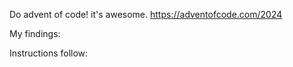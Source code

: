 Do advent of code! it's awesome.
https://adventofcode.com/2024

My findings:



Instructions follow:

